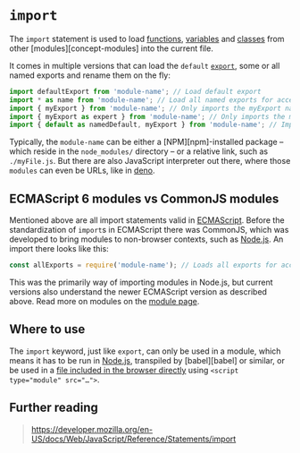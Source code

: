 # `import`

The `import` statement is used to load [functions][concept-function], [variables][concept-variable] and [classes][concept-class] from other [modules][concept-modules] into the current file.

It comes in multiple versions that can load the `default` [`export`][concept-export], some or all named exports and rename them on the fly:

```js
import defaultExport from 'module-name'; // Load default export
import * as name from 'module-name'; // Load all named exports for access via `name.namedExport`
import { myExport } from 'module-name'; // Only imports the myExport named export.
import { myExport as expert } from 'module-name'; // Only imports the myExport but aliases it to expert
import { default as namedDefault, myExport } from 'module-name'; // Imports the default export as namedDefault, and myExport
```

Typically, the `module-name` can be either a [NPM][npm]-installed package – which reside in the `node_modules/` directory – or a relative link, such as `./myFile.js`. But there are also JavaScript interpreter out there, where those `modules` can even be URLs, like in [deno][deno].

## ECMAScript 6 modules vs CommonJS modules

Mentioned above are all import statements valid in [ECMAScript][ecma-script]. Before the standardization of `import`s in ECMAScript there was CommonJS, which was developed to bring modules to non-browser contexts, such as [Node.js][node-js]. An import there looks like this:

```js
const allExports = require('module-name'); // Loads all exports for access via `allExports.namedExport`
```

This was the primarily way of importing modules in Node.js, but current versions also understand the newer ECMAScript version as described above. Read more on modules on the [module page][concept-module].

## Where to use

The `import` keyword, just like `export`, can only be used in a module, which means it has to be run in [Node.js][node-js], transpiled by [babel][babel] or similar, or be used in a [file included in the browser directly][es-modules-in-browser] using `<script type="module" src="…">`.

## Further reading

> https://developer.mozilla.org/en-US/docs/Web/JavaScript/Reference/Statements/import

[concept-function]: https://github.com/exercism/v3/blob/main/reference/concepts/functions.md
[concept-variable]: https://github.com/exercism/v3/blob/main/reference/concepts/variables.md
[concept-class]: https://github.com/exercism/v3/blob/main/reference/concepts/classes.md
[concept-module]: ../info/modules.md
[concept-export]: ./export.md
[deno]: https://deno.land
[node-js]: https://nodejs.org/
[es-modules-in-browser]: https://jakearchibald.com/2017/es-modules-in-browsers/
[ecma-script]: https://ecma-international.org/ecma-262/6.0/
